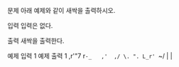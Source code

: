 문제
아래 예제와 같이 새싹을 출력하시오.

입력
입력은 없다.

출력
새싹을 출력한다.

예제 입력 1 
예제 출력 1 
         ,r'"7
r`-_   ,'  ,/
 \. ". L_r'
   `~\/
      |
      |